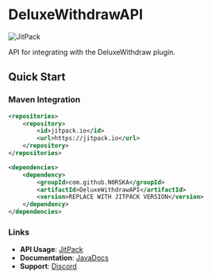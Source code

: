 # DeluxeWithdrawAPI 

![JitPack](https://jitpack.io/v/N0RSKA/DeluxeWithdrawAPI.svg)

API for integrating with the DeluxeWithdraw plugin.

## Quick Start

### Maven Integration
```xml
<repositories>
    <repository>
        <id>jitpack.io</id>
        <url>https://jitpack.io</url>
    </repository>
</repositories>

<dependencies>
    <dependency>
        <groupId>com.github.N0RSKA</groupId>
        <artifactId>DeluxeWithdrawAPI</artifactId>
        <version>REPLACE WITH JITPACK VERSION</version>
    </dependency>
</dependencies>
```

### Links
- **API Usage**: [JitPack](https://jitpack.io/#N0RSKA/DeluxeWithdrawAPI/)
- **Documentation**: [JavaDocs](https://javadocs.norska.dev/dw/)
- **Support**: [Discord](https://norska.dev/discord/)

